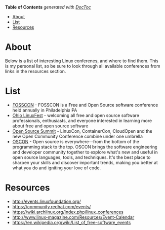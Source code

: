 <!-- START doctoc generated TOC please keep comment here to allow auto update -->
<!-- DON'T EDIT THIS SECTION, INSTEAD RE-RUN doctoc TO UPDATE -->
**Table of Contents**  *generated with [DocToc](https://github.com/thlorenz/doctoc)*

- [About](#about)
- [List](#list)
- [Resources](#resources)

<!-- END doctoc generated TOC please keep comment here to allow auto update -->

# About

Below is a list of interesting Linux conferenes, and where to find them. This is my personal list, so be sure to look through all available conferences from links in the resources section.

# List

* [FOSSCON](https://fosscon.us/) - FOSSCON is a Free and Open Source software conference held annually in Philadelphia PA
* [Ohio LinuxFest](https://ohiolinux.org) - welcoming all free and open source software professionals, enthusiasts, and everyone interested in learning more about free and open source software
* [Open Source Summit](http://events.linuxfoundation.org/events/open-source-summit-north-america) - LinuxCon, ContainerCon, CloudOpen and the new Open Community Conference combine under one umbrella
* [OSCON](https://conferences.oreilly.com/oscon) - Open source is everywhere—from the bottom of the programming stack to the top. OSCON brings the software engineering and developer community together to explore what's new and useful in open source languages, tools, and techniques. It's the best place to sharpen your skills and discover important trends, making you better at what you do and igniting your love of code.

# Resources

* http://events.linuxfoundation.org/
* https://community.redhat.com/events/
* https://wiki.archlinux.org/index.php/linux_conferences
* http://www.linux-magazine.com/Resources/Event-Calendar
* https://en.wikipedia.org/wiki/List_of_free-software_events
